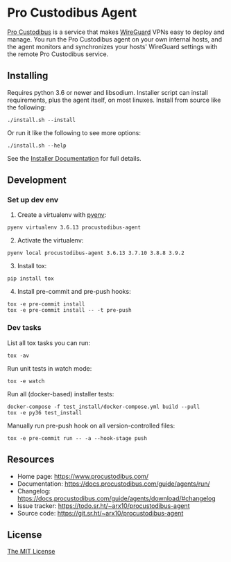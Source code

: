 Pro Custodibus Agent
====================

[Pro Custodibus](https://www.procustodibus.com/) is a service that makes [WireGuard](https://www.wireguard.com/) VPNs easy to deploy and manage. You run the Pro Custodibus agent on your own internal hosts, and the agent monitors and synchronizes your hosts' WireGuard settings with the remote Pro Custodibus service.


Installing
----------

Requires python 3.6 or newer and libsodium. Installer script can install requirements, plus the agent itself, on most linuxes. Install from source like the following:
```
./install.sh --install
```

Or run it like the following to see more options:
```
./install.sh --help
```

See the [Installer Documentation](https://docs.procustodibus.com/guide/agents/install/) for full details.


Development
-----------

### Set up dev env

1. Create a virtualenv with [pyenv](https://github.com/pyenv/pyenv):
```
pyenv virtualenv 3.6.13 procustodibus-agent
```

2. Activate the virtualenv:
```
pyenv local procustodibus-agent 3.6.13 3.7.10 3.8.8 3.9.2
```

3. Install tox:
```
pip install tox
```

4. Install pre-commit and pre-push hooks:
```
tox -e pre-commit install
tox -e pre-commit install -- -t pre-push
```

### Dev tasks

List all tox tasks you can run:
```
tox -av
```

Run unit tests in watch mode:
```
tox -e watch
```

Run all (docker-based) installer tests:
```
docker-compose -f test_install/docker-compose.yml build --pull
tox -e py36 test_install
```

Manually run pre-push hook on all version-controlled files:
```
tox -e pre-commit run -- -a --hook-stage push
```


Resources
---------

* Home page: https://www.procustodibus.com/
* Documentation: https://docs.procustodibus.com/guide/agents/run/
* Changelog: https://docs.procustodibus.com/guide/agents/download/#changelog
* Issue tracker: https://todo.sr.ht/~arx10/procustodibus-agent
* Source code: https://git.sr.ht/~arx10/procustodibus-agent


License
-------

[The MIT License](https://git.sr.ht/~arx10/procustodibus-agent/tree/main/LICENSE)
